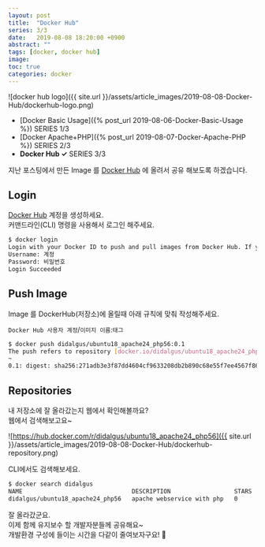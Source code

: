 ```yaml
---
layout: post
title:  "Docker Hub"
series: 3/3
date:   2019-08-08 18:20:00 +0900
abstract: ""
tags: [docker, docker hub]
image:
toc: true
categories: docker
---
```


![docker hub logo]({{ site.url }}/assets/article_images/2019-08-08-Docker-Hub/dockerhub-logo.png)


* [Docker Basic Usage]({% post_url 2019-08-06-Docker-Basic-Usage %}) <span class="series">SERIES 1/3</span>
* [Docker Apache+PHP]({% post_url 2019-08-07-Docker-Apache-PHP %}) <span class="series">SERIES 2/3</span>
* **Docker Hub ✓**  <span class="series">SERIES 3/3</span>


지난 포스팅에서 만든 Image 를 [Docker Hub](https://hub.docker.com/) 에 올려서 공유 해보도록 하겠습니다.

## Login

[Docker Hub](https://hub.docker.com/) 계정을 생성하세요.  
커맨드라인(CLI) 명령을 사용해서 로그인 해주세요.  

```bash
$ docker login
Login with your Docker ID to push and pull images from Docker Hub. If you dont have a Docker ID, head over to https://hub.docker.com to create one.
Username: 계정
Password: 비밀번호
Login Succeeded
```


## Push Image

Image 를 DockerHub(저장소)에 올릴때 아래 규칙에 맞춰 작성해주세요.   

`Docker Hub 사용자 계정`/`이미지 이름`:`태그`

```bash
$ docker push didalgus/ubuntu18_apache24_php56:0.1
The push refers to repository [docker.io/didalgus/ubuntu18_apache24_php56]
~
0.1: digest: sha256:271adb3e3f87dd4604cf9633208db2b890c68e55f7ee4567f8615a281dc08630 size: 1778
```


## Repositories

내 저장소에 잘 올라갔는지 웹에서 확인해볼까요?  
웹에서 검색해보고요~

![https://hub.docker.com/r/didalgus/ubuntu18_apache24_php56]({{ site.url }}/assets/article_images/2019-08-08-Docker-Hub/dockerhub-repository.png)

CLI에서도 검색해보세요.

```bash
$ docker search didalgus
NAME                               DESCRIPTION                  STARS               OFFICIAL            AUTOMATED
didalgus/ubuntu18_apache24_php56   apache webservice with php   0                
```


잘 올라갔군요.  
이제 함께 유지보수 할 개발자분들께 공유해요~  
개발환경 구성에 들이는 시간을 다같이 줄여보자구요! :whale:

